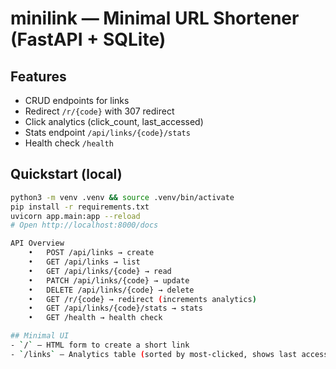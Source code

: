 # minilink — Minimal URL Shortener (FastAPI + SQLite)

## Features
- CRUD endpoints for links
- Redirect `/r/{code}` with 307 redirect
- Click analytics (click_count, last_accessed)
- Stats endpoint `/api/links/{code}/stats`
- Health check `/health`

## Quickstart (local)
```bash
python3 -m venv .venv && source .venv/bin/activate
pip install -r requirements.txt
uvicorn app.main:app --reload
# Open http://localhost:8000/docs

API Overview
	•	POST /api/links → create
	•	GET /api/links → list
	•	GET /api/links/{code} → read
	•	PATCH /api/links/{code} → update
	•	DELETE /api/links/{code} → delete
	•	GET /r/{code} → redirect (increments analytics)
	•	GET /api/links/{code}/stats → stats
	•	GET /health → health check

## Minimal UI
- `/` — HTML form to create a short link
- `/links` — Analytics table (sorted by most-clicked, shows last access)